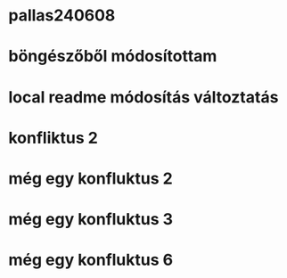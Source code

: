 # pallas240608
# böngészőből módosítottam
# local readme módosítás változtatás
# konfliktus 2
# még egy konfluktus 2
# még egy konfluktus 3
# még egy konfluktus 6